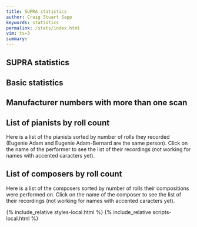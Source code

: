 ```yaml
---
title: SUPRA statistics
author: Craig Stuart Sapp
keywords: statistics
permalink: /stats/index.html
vim: ts=3
summary: 
---
```


<article>
<h1> SUPRA statistics </h1>
</article>

<article>
<a name="basic"></a>
<h2> Basic statistics </h2>
<div id="basic"></div>
</article>

<article>
<a name="duplicates"></a>
<a name="dupes"></a>
<h2> Manufacturer numbers with more than one scan </h2>
<div id="duplicates"></div>
</article>

<article>
<a name="pianists"></a>
<h2> List of pianists by roll count</h2>
Here is a list of the pianists sorted by number of rolls they recorded
(Eugenie Adam and Eugenie Adam-Bernard are the same person).  Click on the
name of the performer to see the list of their recordings (not working for names
with accented caracters yet).
<div id="pianists"></div>
</article>

<article>
<a name="composers"></a>
<h2> List of composers by roll count</h2>
Here is a list of the composers sorted by number of rolls their 
compositions were performed on.  Click on the
name of the composer to see the list of their recordings (not working for names
with accented caracters yet).
<div id="composers"></div>
</article>

{% include_relative styles-local.html %}
{% include_relative scripts-local.html %}



